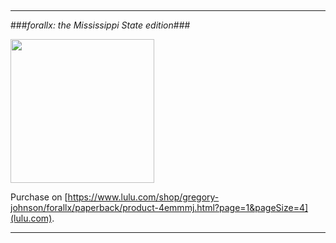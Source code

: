 
&nbsp;

---

###_forallx: the Mississippi State edition_###



<img src="https://loighic.net/assets/img/forallx-msu-cover.jpg" width="230" />

Purchase on [https://www.lulu.com/shop/gregory-johnson/forallx/paperback/product-4emmmj.html?page=1&pageSize=4](lulu.com).



---
